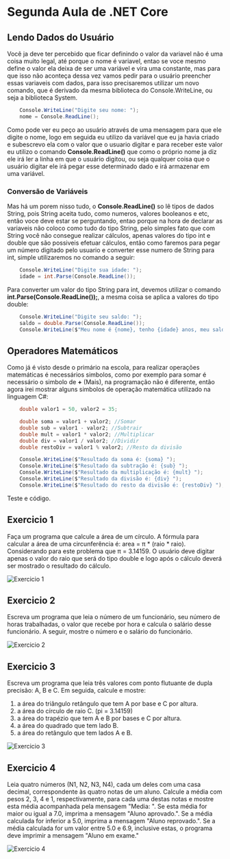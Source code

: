 # Segunda Aula de .NET Core

## Lendo Dados do Usuário

Você ja deve ter percebido que ficar definindo o valor da variavel não é uma coisa muito legal, até porque o nome é variavel, entao se voce mesmo define o valor ela deixa de ser uma variável e vira uma constante, mas para que isso não aconteça dessa vez vamos pedir para o usuário preencher essas variaveis com dados, para isso precisaremos utilizar um novo comando, que é derivado da mesma biblioteca do Console.WriteLine, ou seja a biblioteca System.

```csharp
    Console.WriteLine("Digite seu nome: ");
    nome = Console.ReadLine();
```

Como pode ver eu peço ao usuário através de uma mensagem para que ele digite o nome, logo em seguida eu utilizo da variável que eu ja havia criado e subescrevo ela com o valor que o usuario digitar e para receber este valor eu utilizo o comando **Console.ReadLine()** que como o próprio nome ja diz ele irá ler a linha em que o usuário digitou, ou seja qualquer coisa que o usuário digitar ele irá pegar esse determinado dado e irá armazenar em uma variável.

### Conversão de Variáveis

Mas há um porem nisso tudo, o **Console.ReadLine()** so lê tipos de dados String, pois String aceita tudo, como numeros, valores booleanos e etc, então voce deve estar se perguntando, entao porque na hora de declarar as variaveis não coloco como tudo do tipo String, pelo simples fato que com String você não consegue realizar cálculos, apenas valores do tipo int e double que são possiveis efetuar cálculos, então como faremos para pegar um número digitado pelo usuario e converter esse numero de String para int, simple utilizaremos no comando a seguir:

```csharp
    Console.WriteLine("Digite sua idade: ");
    idade = int.Parse(Console.ReadLine());
```

Para converter um valor do tipo String para int, devemos utilizar o comando **int.Parse(Console.ReadLine());**, a mesma coisa se aplica a valores do tipo double:

```csharp
    Console.WriteLine("Digite seu saldo: ");
    saldo = double.Parse(Console.ReadLine());
    Console.WriteLine($"Meu nome é {nome}, tenho {idade} anos, meu saldo na conta é de {saldo.ToString("c")} ");
```

## Operadores Matemáticos

Como já é visto desde o primário na escola, para realizar operações matemáticas é necessários simbolos, como por exemplo para somar é necessário o simbolo de **+** (Mais), na programação não é diferente, então agora irei mostrar alguns simbolos de operação matemática utilizado na linguagem C#:

```csharp
    double valor1 = 50, valor2 = 35;

    double soma = valor1 + valor2; //Somar
    double sub = valor1 - valor2; //Subtrair
    double mult = valor1 * valor2; //Multiplicar 
    double div = valor1 / valor2; //Dividir
    double restoDiv = valor1 % valor2; //Resto da divisão

    Console.WriteLine($"Resultado da soma é: {soma} ");
    Console.WriteLine($"Resultado da subtração é: {sub} ");
    Console.WriteLine($"Resultado da multiplicação é: {mult} ");
    Console.WriteLine($"Resultado da divisão é: {div} ");
    Console.WriteLine($"Resultado do resto da divisão é: {restoDiv} ");
```

Teste e código.

## Exercicio 1

Faça um programa que calcule a área de um círculo. A fórmula para calcular a área de uma circunferência é: area = π * (raio * raio). Considerando para este problema que π = 3.14159. O usuário deve digitar apenas o valor do raio que será do tipo double e logo após o cálculo deverá ser mostrado o resultado do cálculo.

![Exercicio 1](https://i.imgur.com/SXGjna7.png "Exercicio 1")

## Exercicio 2

Escreva um programa que leia o número de um funcionário, seu número de horas trabalhadas, o valor que recebe por hora e calcula o salário desse funcionário. A seguir, mostre o número e o salário do funcionário.

![Exercicio 2](https://i.imgur.com/Yz9N70J.png "Exercicio 2")

## Exercicio 3

Escreva um programa que leia três valores com ponto flutuante de dupla precisão: A, B e C. Em seguida, calcule e mostre: 
1. a área do triângulo retângulo que tem A por base e C por altura. 
2. a área do círculo de raio C. (pi = 3.14159) 
3. a área do trapézio que tem A e B por bases e C por altura. 
4. a área do quadrado que tem lado B. 
5. a área do retângulo que tem lados A e B.

![Exercicio 3](https://i.imgur.com/E64CFS7.png "Exercicio 3")

## Exercicio 4

Leia quatro números (N1, N2, N3, N4), cada um deles com uma casa decimal, correspondente às quatro notas de um aluno. Calcule a média com pesos 2, 3, 4 e 1, respectivamente, para cada uma destas notas e mostre esta média acompanhada pela mensagem "Media: ". Se esta média for maior ou igual a 7.0, imprima a mensagem "Aluno aprovado.". Se a média calculada for inferior a 5.0, imprima a mensagem "Aluno reprovado.". Se a média calculada for um valor entre 5.0 e 6.9, inclusive estas, o programa deve imprimir a mensagem "Aluno em exame."

![Exercicio 4](https://i.imgur.com/kFGApLF.png "Exercicio 4")